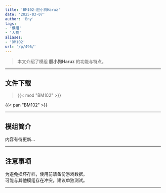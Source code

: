 ```yaml
---
title: 'BM102-胆小狗Haruz'
date: '2025-03-07'
author: 'Bny'
tags:
- '模组'
- '人物'
aliases:
- 'BM102'
url: '/p/496/'
---
```


> 本文介绍了模组 **胆小狗Haruz** 的功能与特点。

---

## 文件下载  

> {{< mod "BM102" >}}  

{{< pan "BM102" >}}  

---

## 模组简介

>  
内容有待更新...  

---

## 注意事项

>  
为避免损坏存档，使用前请备份游戏数据。  
可能与其他模组存在冲突，建议单独测试。  

---

